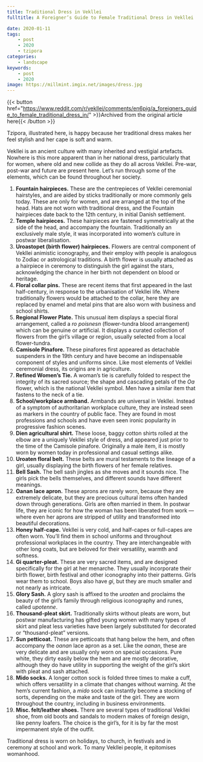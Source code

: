 ```yaml
---
title: Traditional Dress in Vekllei
fulltitle: A Foreigner’s Guide to Female Traditional Dress in Vekllei

date: 2020-01-11
tags:
    - post
    - 2020
    - tzipora
categories:
    - landscape
keywords:
    - post
    - 2020
image: https://millmint.imgix.net/images/dress.jpg
---
```

{{< button href="https://www.reddit.com/r/vekllei/comments/en6pig/a_foreigners_guide_to_female_traditional_dress_in/" >}}Archived from the original article here{{< /button >}}

Tzipora, illustrated here, is happy because her traditional dress makes her feel stylish and her cape is soft and warm.

Vekllei is an ancient culture with many inherited and vestigial artefacts. Nowhere is this more apparent than in her national dress, particularly that for women, where old and new collide as they do all across Vekllei. Pre-war, post-war and future are present here. Let’s run through some of the elements, which can be found throughout her society.

1. **Fountain hairpieces.** These are the centrepieces of Vekllei ceremonial hairstyles, and are aided by sticks traditionally or more commonly gels today. These are only for women, and are arranged at the top of the head. Hats are not worn with traditional dress, and the Fountain hairpieces date back to the 12th century, in initial Danish settlement.
2. **Temple hairpieces.** These hairpieces are fastened symmetrically at the side of the head, and accompany the fountain. Traditionally an exclusively male style, it was incorporated into women’s culture in postwar liberalisation.
3. **Uroastopet (birth flower) hairpieces.** Flowers are central component of Vekllei animistic iconography, and their employ with people is analogous to Zodiac or astrological traditions. A birth flower is usually attached as a hairpiece in ceremony to distinguish the girl against the stars, acknowledging the chance in her birth not dependent on blood or heritage.
4. **Floral collar pins.** These are recent items that first appeared in the last half-century, in response to the urbanisation of Vekllei life. Where traditionally flowers would be attached to the collar, here they are replaced by enamel and metal pins that are also worn with business and school shirts.
5. **Regional Flower Plate.** This unusual item displays a special floral arrangement, called a *ro poisnesn* (flower-tundra blood arrangement) which can be genuine or artificial. It displays a curated collection of flowers from the girl’s village or region, usually selected from a local flower-tundra.
6. **Camisole Pinafore.** These pinafores first appeared as detachable suspenders in the 19th century and have become an indispensable component of styles and uniforms since. Like most elements of Vekllei ceremonial dress, its origins are in agriculture.
7. **Refined Women’s Tie.** A woman’s tie is carefully folded to respect the integrity of its sacred source; the shape and cascading petals of the *Oa* flower, which is the national Vekllei symbol. Men have a similar item that fastens to the neck of a tie.
8. **School/workplace armband.** Armbands are universal in Vekllei. Instead of a symptom of authoritarian workplace culture, they are instead seen as markers in the country of public face. They are found in most professions and schools and have even seen ironic popularity in progressive fashion scenes.
9. **Dien agricultural shirt.** These loose, baggy cotton shirts rolled at the elbow are a uniquely Vekllei style of dress, and appeared just prior to the time of the Camisole pinafore. Originally a male item, it is mostly worn by women today in professional and casual settings alike.
10. **Uroaten floral belt.** These belts are mural testaments to the lineage of a girl, usually displaying the birth flowers of her female relatives.
11. **Bell Sash.** The bell sash jingles as she moves and it sounds nice. The girls pick the bells themselves, and different sounds have different meanings.
12. **Oanan lace apron.** These aprons are rarely worn, because they are extremely delicate, but they are precious cultural items often handed down through generations. Girls are often married in them. In postwar life, they are iconic for how the woman has been liberated from work — where even her aprons are stripped of utility and transformed into beautiful decorations.
13. **Honey half-cape.** Vekllei is very cold, and half-capes or full-capes are often worn. You’ll find them in school uniforms and throughout professional workplaces in the country. They are interchangeable with other long coats, but are beloved for their versatility, warmth and softness.
14. **Gi quarter-pleat.** These are very sacred items, and are designed specifically for the girl at her menarche. They usually incorporate their birth flower, birth festival and other iconography into their patterns. Girls wear them to school. Boys also have *gi*, but they are much smaller and not nearly as intricate.
15. **Glory Sash.** A glory sash is affixed to the *uroaten* and proclaims the beauty of the girl’s family through religious iconography and runes, called *upotenne*.
16. **Thousand-pleat skirt.** Traditionally skirts without pleats are worn, but postwar manufacturing has gifted young women with many types of skirt and pleat less varieties have been largely substituted for decorated or “thousand-pleat” versions.
17. **Sun petticoat.** These are petticoats that hang below the hem, and often accompany the *oanan* lace apron as a set. Like the *oanan*, these are very delicate and are usually only worn on special occasions. Pure white, they dirty easily below the hem and are mostly decorative, although they do have utility in supporting the weight of the girl’s skirt with pleat and sash attached.
18. **Mido socks.** A longer cotton sock is folded three times to make a cuff, which offers versatility in a climate that changes without warning. At the hem’s current fashion, a *mido* sock can instantly become a stocking of sorts, depending on the make and taste of the girl. They are worn throughout the country, including in business environments.
19. **Misc. felt/leather shoes.** There are several types of traditional Vekllei shoe, from old boots and sandals to modern makes of foreign design, like penny loafers. The choice is the girl’s, for it is by far the most impermanent style of the outfit.

Traditional dress is worn on holidays, to church, in festivals and in ceremony at school and work. To many Vekllei people, it epitomises womanhood.
